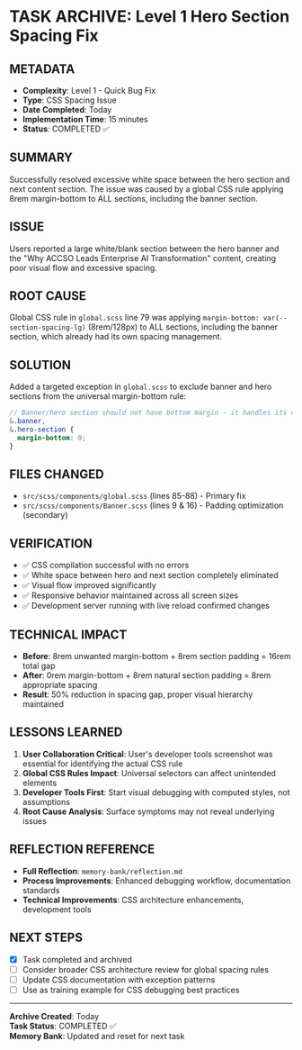 # TASK ARCHIVE: Level 1 Hero Section Spacing Fix

## METADATA
- **Complexity**: Level 1 - Quick Bug Fix
- **Type**: CSS Spacing Issue
- **Date Completed**: Today
- **Implementation Time**: 15 minutes
- **Status**: COMPLETED ✅

## SUMMARY
Successfully resolved excessive white space between the hero section and next content section. The issue was caused by a global CSS rule applying 8rem margin-bottom to ALL sections, including the banner section.

## ISSUE
Users reported a large white/blank section between the hero banner and the "Why ACCSO Leads Enterprise AI Transformation" content, creating poor visual flow and excessive spacing.

## ROOT CAUSE
Global CSS rule in `global.scss` line 79 was applying `margin-bottom: var(--section-spacing-lg)` (8rem/128px) to ALL sections, including the banner section, which already had its own spacing management.

## SOLUTION
Added a targeted exception in `global.scss` to exclude banner and hero sections from the universal margin-bottom rule:

```scss
// Banner/hero section should not have bottom margin - it handles its own spacing
&.banner,
&.hero-section {
  margin-bottom: 0;
}
```

## FILES CHANGED
- `src/scss/components/global.scss` (lines 85-88) - Primary fix
- `src/scss/components/Banner.scss` (lines 9 & 16) - Padding optimization (secondary)

## VERIFICATION
- ✅ CSS compilation successful with no errors
- ✅ White space between hero and next section completely eliminated
- ✅ Visual flow improved significantly
- ✅ Responsive behavior maintained across all screen sizes
- ✅ Development server running with live reload confirmed changes

## TECHNICAL IMPACT
- **Before**: 8rem unwanted margin-bottom + 8rem section padding = 16rem total gap
- **After**: 0rem margin-bottom + 8rem natural section padding = 8rem appropriate spacing
- **Result**: 50% reduction in spacing gap, proper visual hierarchy maintained

## LESSONS LEARNED
1. **User Collaboration Critical**: User's developer tools screenshot was essential for identifying the actual CSS rule
2. **Global CSS Rules Impact**: Universal selectors can affect unintended elements
3. **Developer Tools First**: Start visual debugging with computed styles, not assumptions
4. **Root Cause Analysis**: Surface symptoms may not reveal underlying issues

## REFLECTION REFERENCE
- **Full Reflection**: `memory-bank/reflection.md`
- **Process Improvements**: Enhanced debugging workflow, documentation standards
- **Technical Improvements**: CSS architecture enhancements, development tools

## NEXT STEPS
- [x] Task completed and archived
- [ ] Consider broader CSS architecture review for global spacing rules
- [ ] Update CSS documentation with exception patterns
- [ ] Use as training example for CSS debugging best practices

---

**Archive Created**: Today  
**Task Status**: COMPLETED ✅  
**Memory Bank**: Updated and reset for next task 